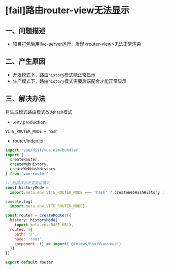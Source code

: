 # [fail]路由router-view无法显示

## 一、问题描述

- 项目打包后用live-server运行，发现\<router-view>无法正常渲染

 ## 二、产生原因

- 开发模式下，路由`history`模式能正常显示
- 生产模式下，路由`history`模式需要后端配合才能正常显示

## 三、解决办法

将生成模式路由模式改为`hash`模式

- .env.production

```
VITE_ROUTER_MODE = hash
```

- router/index.js

```js
import 'vue/dist/vue.esm-bundler'
import {
  createRouter,
  createWebHistory,
  createWebHashHistory
} from 'vue-router'

// 根据状态改变路由模式
const historyMode =
  import.meta.env.VITE_ROUTER_MODE === 'hash' ? createWebHashHistory : createWebHistory

console.log(
  import.meta.env.VITE_ROUTER_MODE);

const router = createRouter({
  history: historyMode(
    import.meta.env.BASE_URL),
  routes: [{
    path: '/',
    name: 'root',
    component: () => import('@/views/RootView.vue')
  }]
})

export default router
```

